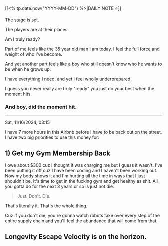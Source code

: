 [[<% tp.date.now("YYYY-MM-DD") %>|DAILY NOTE ⭐]]

The stage is set.

The players are at their places.

Am I truly ready?

Part of me feels like the 35 year old man I am today. I feel the full force and weight of who I've become.

And yet another part feels like a boy who still doesn't know who he wants to be when he grows up.

I have everything I need, and yet I feel wholly underprepared.

I guess you never really are truly "ready" you just do your best when the moment hits.

### And boy, did the moment hit.



---

Sat, 11/16/2024, 03:15

I have 7 more hours in this Airbnb before I have to be back out on the street. I have two big priorities to use this money for:

## 1) Get my Gym Membership Back

I owe about $300 cuz I thought it was charging me but I guess it wasn't. I've been putting it off cuz I have been coding and I haven't been working out. Now my body shows it and I'm hurting all the time in ways that I just shouldn't be. It's time to get in the fucking gym and get healthy as shit. All you gotta do for the next 3 years or so is just not die.

> Just. Don't. Die.

That's literally it. That's the whole thing.

Cuz if you don't die, you're gonna watch robots take over every step of the entire supply chain and you'll feel the abundance that will come from that.

## Longevity Escape Velocity is on the horizon.